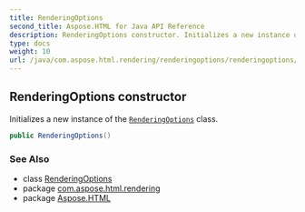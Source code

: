```yaml
---
title: RenderingOptions
second_title: Aspose.HTML for Java API Reference
description: RenderingOptions constructor. Initializes a new instance of the RenderingOptions class
type: docs
weight: 10
url: /java/com.aspose.html.rendering/renderingoptions/renderingoptions/
---
```

## RenderingOptions constructor

Initializes a new instance of the [`RenderingOptions`](../) class.

```java
public RenderingOptions()
```

### See Also

* class [RenderingOptions](../)
* package [com.aspose.html.rendering](../../../com.aspose.html.rendering/)
* package [Aspose.HTML](../../../)
